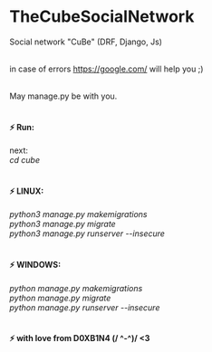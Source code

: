# TheCubeSocialNetwork
Social network "CuBe" (DRF, Django, Js)<br><br>

in case of errors https://google.com/ will help you ;)<br><br>

May manage.py be with you.<br><br>

#### ⚡️ Run:
next:<br>
<i>cd cube</i><br><br>

#### ⚡️ LINUX:
<i>python3 manage.py makemigrations</i><br>
<i>python3 manage.py migrate</i><br>
<i>python3 manage.py runserver --insecure</i>
<br><br>
#### ⚡️ WINDOWS:
<i>python manage.py makemigrations</i><br>
<i>python manage.py migrate</i><br>
<i>python manage.py runserver --insecure</i>
<br><br>
#### ⚡️ with love from D0XB1N4 (/ ^-^)/ <3
